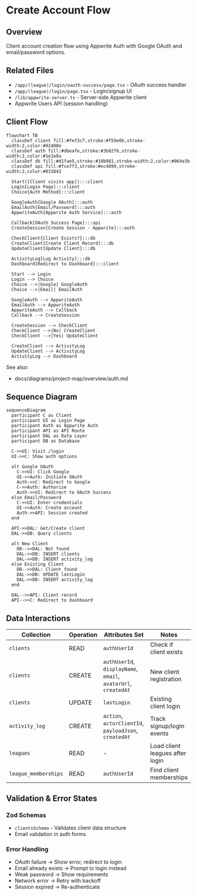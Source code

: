 # Create Account Flow

## Overview
Client account creation flow using Appwrite Auth with Google OAuth and email/password options.

## Related Files
- `/app/(league)/login/oauth-success/page.tsx` - OAuth success handler
- `/app/(league)/login/page.tsx` - Login/signup UI
- `/lib/appwrite-server.ts` - Server-side Appwrite client
- Appwrite Users API (session handling)

## Client Flow
```mermaid
flowchart TB
  classDef client fill:#fef3c7,stroke:#f59e0b,stroke-width:2,color:#92400e
  classDef auth fill:#dbeafe,stroke:#3b82f6,stroke-width:2,color:#1e3a8a
  classDef db fill:#d1fae5,stroke:#10b981,stroke-width:2,color:#064e3b
  classDef api fill:#fce7f3,stroke:#ec4899,stroke-width:2,color:#831843
  
  Start([Client visits app]):::client
  Login[Login Page]:::client
  Choice{Auth Method}:::client
  
  GoogleAuth[Google OAuth]:::auth
  EmailAuth[Email/Password]:::auth
  AppwriteAuth[Appwrite Auth Service]:::auth
  
  Callback[OAuth Success Page]:::api
  CreateSession[Create Session - Appwrite]:::auth
  
  CheckClient{Client Exists?}:::db
  CreateClient[Create Client Record]:::db
  UpdateClient[Update Client]:::db
  
  ActivityLog[Log Activity]:::db
  Dashboard[Redirect to Dashboard]:::client
  
  Start --> Login
  Login --> Choice
  Choice -->|Google| GoogleAuth
  Choice -->|Email| EmailAuth
  
  GoogleAuth --> AppwriteAuth
  EmailAuth --> AppwriteAuth
  AppwriteAuth --> Callback
  Callback --> CreateSession
  
  CreateSession --> CheckClient
  CheckClient -->|No| CreateClient
  CheckClient -->|Yes| UpdateClient
  
  CreateClient --> ActivityLog
  UpdateClient --> ActivityLog
  ActivityLog --> Dashboard
```

See also:
- docs/diagrams/project-map/overview/auth.md

## Sequence Diagram
```mermaid
sequenceDiagram
  participant C as Client
  participant UI as Login Page
  participant Auth as Appwrite Auth
  participant API as API Route
  participant DAL as Data Layer
  participant DB as Database
  
  C->>UI: Visit /login
  UI->>C: Show auth options
  
  alt Google OAuth
    C->>UI: Click Google
    UI->>Auth: Initiate OAuth
    Auth->>C: Redirect to Google
    C->>Auth: Authorize
    Auth->>UI: Redirect to OAuth Success
  else Email/Password
    C->>UI: Enter credentials
    UI->>Auth: Create account
    Auth->>API: Session created
  end
  
  API->>DAL: Get/Create client
  DAL->>DB: Query clients
  
  alt New Client
    DB-->>DAL: Not found
    DAL->>DB: INSERT clients
    DAL->>DB: INSERT activity_log
  else Existing Client
    DB-->>DAL: Client found
    DAL->>DB: UPDATE lastLogin
    DAL->>DB: INSERT activity_log
  end
  
  DAL-->>API: Client record
  API-->>C: Redirect to dashboard
```

## Data Interactions

| Collection | Operation | Attributes Set | Notes |
|------------|-----------|----------------|-------|
| `clients` | READ | `authUserId` | Check if client exists |
| `clients` | CREATE | `authUserId`, `displayName`, `email`, `avatarUrl`, `createdAt` | New client registration |
| `clients` | UPDATE | `lastLogin` | Existing client login |
| `activity_log` | CREATE | `action`, `actorClientId`, `payloadJson`, `createdAt` | Track signup/login events |
| `leagues` | READ | - | Load client leagues after login |
| `league_memberships` | READ | `authUserId` | Find client memberships |

## Validation & Error States

### Zod Schemas
- `clientsSchema` - Validates client data structure
- Email validation in auth forms

### Error Handling
- OAuth failure → Show error, redirect to login
- Email already exists → Prompt to login instead
- Weak password → Show requirements
- Network error → Retry with backoff
- Session expired → Re-authenticate
